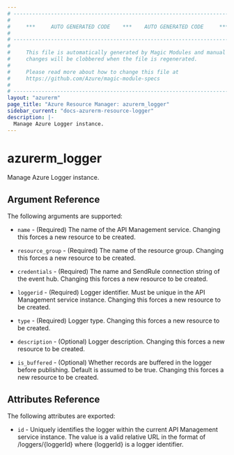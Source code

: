 ```yaml
---
# ----------------------------------------------------------------------------
#
#     ***     AUTO GENERATED CODE    ***    AUTO GENERATED CODE     ***
#
# ----------------------------------------------------------------------------
#
#     This file is automatically generated by Magic Modules and manual
#     changes will be clobbered when the file is regenerated.
#
#     Please read more about how to change this file at
#     https://github.com/Azure/magic-module-specs
#
# ----------------------------------------------------------------------------
layout: "azurerm"
page_title: "Azure Resource Manager: azurerm_logger"
sidebar_current: "docs-azurerm-resource-logger"
description: |-
  Manage Azure Logger instance.
---
```


# azurerm_logger

Manage Azure Logger instance.


## Argument Reference

The following arguments are supported:

* `name` - (Required) The name of the API Management service. Changing this forces a new resource to be created.

* `resource_group` - (Required) The name of the resource group. Changing this forces a new resource to be created.

* `credentials` - (Required) The name and SendRule connection string of the event hub. Changing this forces a new resource to be created.

* `loggerid` - (Required) Logger identifier. Must be unique in the API Management service instance. Changing this forces a new resource to be created.

* `type` - (Required) Logger type. Changing this forces a new resource to be created.

* `description` - (Optional) Logger description. Changing this forces a new resource to be created.

* `is_buffered` - (Optional) Whether records are buffered in the logger before publishing. Default is assumed to be true. Changing this forces a new resource to be created.

## Attributes Reference

The following attributes are exported:

* `id` - Uniquely identifies the logger within the current API Management service instance. The value is a valid relative URL in the format of /loggers/{loggerId} where {loggerId} is a logger identifier.
